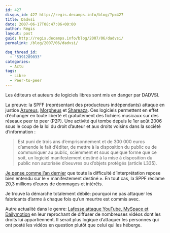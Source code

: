 ```yaml
---
id: 427
disqus_id: 427 http://regis.decamps.info/blog/?p=427
title: Dadvsi
date: 2007-06-17T08:47:06+00:00
author: Régis
layout: post
guid: http://regis.decamps.info/blog/2007/06/dadvsi/
permalink: /blog/2007/06/dadvsi/

dsq_thread_id:
  - "5391289033"
categories:
  - Actu
tags:
  - Libre
  - Peer-to-peer
---
```

Les éditeurs et auteurs de logiciels libres sont mis en danger par DADVSI. 

La preuve: la SPFF (représentant des producteurs indépendants) attaque en justice [Azureus](http://azureus.sourceforge.net/), [Morpheus](http://morpheus.com/) et [Shareaza](http://www.shareaza.com/). Ces logiciels permettent en effet d’échanger en toute liberté et gratuitement des fichiers musicaux sur des réseaux peer to peer (P2P). Une activité qui tombe depuis le 1er août 2006 sous le coup de la loi du droit d’auteur et aux droits voisins dans la société d’information :

> Est puni de trois ans d&#8217;emprisonnement et de 300 000 euros d’amende le fait d’éditer, de mettre à la disposition du public ou de communiquer au public, sciemment et sous quelque forme que ce soit, un logiciel manifestement destiné à la mise à disposition du public non autorisée d’oeuvres ou d’objets protégés (article L335). 

[Je pense comme l’an dernier](http://regis.decamps.info/blog/2006/08/dadvsi-cest-le-pire2pire/) que toute la difficulté d’interprétation repose bien entendu sur le « manifestement destiné ». En tout cas, la SPPF réclame 20,3 millions d’euros de dommages et intérêts. 

Je trouve la démarche totalement débile: pourquoi ne pas attaquer les fabricants d’arme à chaque fois qu’un meurtre est commis avec.

Autre actualité dans le genre: [Lafesse attaque YouTube, MySpace et Dailymotion](http://www.actualite-de-stars.com/people/004126.html) en leur reprochant de diffuser de nombreuses vidéos dont les droits lui appartiennent. Il serait plus logique d’attaquer les personnes qui ont posté les vidéos en question plutôt que celui qui les héberge.
